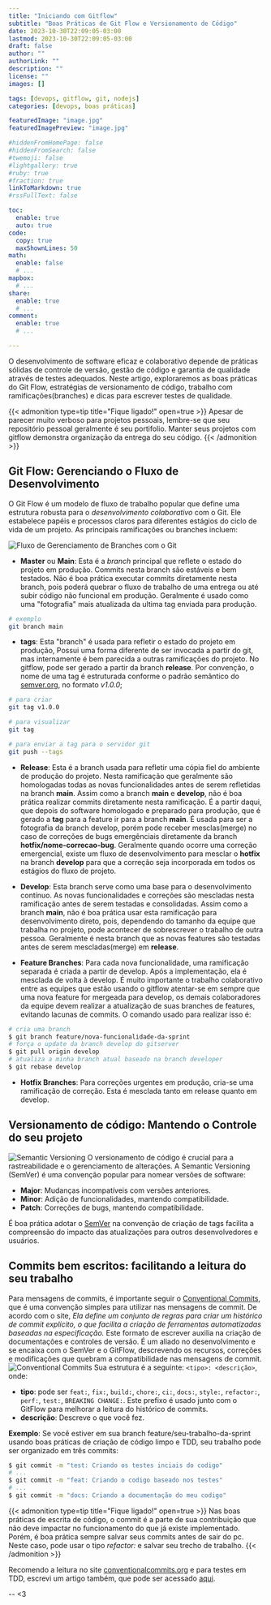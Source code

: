 ```yaml
---
title: "Iniciando com Gitflow"
subtitle: "Boas Práticas de Git Flow e Versionamento de Código"
date: 2023-10-30T22:09:05-03:00
lastmod: 2023-10-30T22:09:05-03:00
draft: false
author: ""
authorLink: ""
description: ""
license: ""
images: []

tags: [devops, gitflow, git, nodejs]
categories: [devops, boas práticas]

featuredImage: "image.jpg"
featuredImagePreview: "image.jpg"

#hiddenFromHomePage: false
#hiddenFromSearch: false
#twemoji: false
#lightgallery: true
#ruby: true
#fraction: true
linkToMarkdown: true
#rssFullText: false

toc:
  enable: true
  auto: true
code:
  copy: true
  maxShownLines: 50
math:
  enable: false
  # ...
mapbox:
  # ...
share:
  enable: true
  # ...
comment:
  enable: true
  # ...

---
```

O desenvolvimento de software eficaz e colaborativo depende de práticas sólidas de controle de versão, gestão de código e garantia de qualidade através de testes adequados.<!--more--> Neste artigo, exploraremos as boas práticas do Git Flow, estratégias de versionamento de código, trabalho com ramificações(branches) e dicas para escrever testes de qualidade.

{{< admonition type=tip title="Fique ligado!" open=true >}}
Apesar de parecer muito verboso para projetos pessoais, lembre-se que seu repositório pessoal geralmente é seu portifolio. Manter seus projetos com gitflow demonstra organização da entrega do seu código. 
{{< /admonition >}}

## Git Flow: Gerenciando o Fluxo de Desenvolvimento
O Git Flow é um modelo de fluxo de trabalho popular que define uma estrutura robusta para o *desenvolvimento colaborativo* com o Git. Ele estabelece papéis e processos claros para diferentes estágios do ciclo de vida de um projeto. As principais ramificações ou branches incluem:

![Fluxo de Gerenciamento de Branches com o Git](gitflow.jpg)

- **Master** ou **Main**: Esta é a *branch* principal que reflete o estado do projeto em produção. Commits nesta branch são estáveis e bem testados. Não é boa prática executar commits diretamente nesta branch, pois poderá quebrar o fluxo de trabalho de uma entrega ou até subir código não funcional em produção. Geralmente é usado como uma "fotografia" mais atualizada da ultima tag enviada para produção.
```bash
# exemplo
git branch main
``` 
- **tags**: Esta "branch" é usada para refletir o estado do projeto em produção, Possui uma forma diferente de ser invocada a partir do git, mas internamente é bem parecida a outras ramificações do projeto. No gitflow, pode ser gerado a partir da branch **release**. Por convenção, o nome de uma tag é estruturada conforme o padrão semântico do [semver.org](https://semver.org), no formato *v1.0.0*;  
```bash
# para criar
git tag v1.0.0

# para visualizar
git tag

# para enviar a tag para o servidor git
git push --tags
``` 
- **Release**: Esta é a branch usada para refletir uma cópia fiel do ambiente de produção do projeto. Nesta ramificação que geralmente são homologadas todas as novas funcionalidades antes de serem refletidas na branch **main**. Assim como a branch **main** e **develop**, não é boa prática realizar commits diretamente nesta ramificação. É a partir daqui, que depois do software homologado e preparado para produção, que é gerado a **tag** para a feature ir para a branch **main**. É usada para ser a fotografia da branch develop, porém pode receber mesclas(merge) no caso de correções de bugs emergênciais diretamente da branch **hotfix/nome-correcao-bug**. Geralmente quando ocorre uma correção emergencial, existe um fluxo de desenvolvimento para mesclar o **hotfix** na branch **develop** para que a correção seja incorporada em todos os estágios do fluxo de projeto. 

- **Develop**: Esta branch serve como uma base para o desenvolvimento contínuo. As novas funcionalidades e correções são mescladas nesta ramificação antes de serem testadas e consolidadas. Assim como a branch **main**, não é boa prática usar esta ramificação para desenvolvimento direto, pois, dependendo do tamanho da equipe que trabalha no projeto, pode acontecer de sobrescrever o trabalho de outra pessoa. Geralmente é nesta branch que as novas features são testadas antes de serem mescladas(merge) em **release**.

- **Feature Branches**: Para cada nova funcionalidade, uma ramificação separada é criada a partir de develop. Após a implementação, ela é mesclada de volta à develop. É muito importante o trabalho colaborativo entre as equipes que estão usando o gitflow atentar-se em sempre que uma nova feature for mergeada para develop, os demais colaboradores da equipe devem realizar a atualização de suas branches de features, evitando lacunas de commits. O comando usado para realizar isso é:

```bash
# cria uma branch
$ git branch feature/nova-funcionalidade-da-sprint
# força o update da branch develop do gitserver
$ git pull origin develop
# atualiza a minha branch atual baseado na branch developer
$ git rebase develop
```

- **Hotfix Branches**: Para correções urgentes em produção, cria-se uma ramificação de correção. Esta é mesclada tanto em release quanto em develop.

## Versionamento de código: Mantendo o Controle do seu projeto
![Semantic Versioning](semver.jpg)
O versionamento de código é crucial para a rastreabilidade e o gerenciamento de alterações. A Semantic Versioning (SemVer) é uma convenção popular para nomear versões de software:

- **Major**: Mudanças incompatíveis com versões anteriores.
- **Minor**: Adição de funcionalidades, mantendo compatibilidade.
- **Patch**: Correções de bugs, mantendo compatibilidade.

É boa prática adotar o [SemVer](https://semver.org/) na convenção de criação de tags facilita a compreensão do impacto das atualizações para outros desenvolvedores e usuários.

## Commits bem escritos: facilitando a leitura do seu trabalho

Para mensagens de commits, é importante seguir o [Conventional Commits](https://www.conventionalcommits.org/pt-br/v1.0.0/), que é uma convenção simples para utilizar nas mensagens de commit. De acordo com o site, *Ela define um conjunto de regras para criar um histórico de commit explícito, o que facilita a criação de ferramentas automatizadas baseadas na especificação.* Este formato de escrever auxilia na criação de documentações e controles de versão. É um aliado no desenvolvimento e se encaixa com o SemVer e o GitFlow, descrevendo os recursos, correções e modificações que quebram a compatibilidade nas mensagens de commit.
![Conventional Commits](image1.png)
Sua estrutura é a seguinte: `<tipo>: <descrição>`, onde:

- **tipo**: pode ser `feat:`, `fix:`, `build:`, `chore:`, `ci:`, `docs:`, `style:`, `refactor:`, `perf:`, `test:`, `BREAKING CHANGE:`. Este prefixo é usado junto com o GitFlow para melhorar a leitura do histórico de commits.
- **descrição**: Descreve o que você fez.

 **Exemplo**: Se você estiver em sua branch feature/seu-trabalho-da-sprint usando boas práticas de criação de código limpo e TDD, seu trabalho pode ser organizado em três commits:

```bash
$ git commit -m "test: Criando os testes inciais do codigo"
# ...
$ git commit -m "feat: Criando o codigo baseado nos testes"
# ...
$ git commit -m "docs: Criando a documentação do meu codigo"
``` 

{{< admonition type=tip title="Fique ligado!" open=true >}}
Nas boas práticas de escrita de código, o commit é a parte de sua contribuição que não deve impactar no funcionamento do que já existe implementado. Porém, é boa prática sempre salvar seus commits antes de sair do pc. Neste caso, pode usar o tipo *refactor:* e salvar seu trecho de trabalho. 
{{< /admonition >}}

Recomendo a leitura no site [conventionalcommits.org](https://www.conventionalcommits.org/pt-br/v1.0.0/) e para testes em TDD, escrevi um artigo também, que pode ser acessado [aqui](/posts/test-driven-develo-nodejs-jest/).

--
<3
